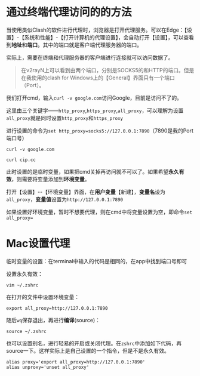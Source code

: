 # 通过终端代理访问的的方法

当使用类似Clash的软件进行代理时，浏览器是打开代理服务。可以在Edge：【设置】-【系统和性能】-【打开计算机的代理设置】，会自动打开【设置】，可以查看到**地址**和**端口**。其中的端口就是客户端代理服务器的端口。

实际上，需要在终端和代理服务器的客户端进行连接就可以访问数据了。

> 在v2rayN上可以看到由两个端口，分别是SOCKS5的和HTTP的端口。但是在我使用的clash for Windows上的【General】界面只有一个端口（Port）。

我们打开cmd，输入`curl -v google.com`访问Google，目前是访问不了的。

这里由三个关键字——`http_proxy`,`https_proxy`,`all_proxy`，可以理解为设置`all_proxy`就是同时设置`http_proxy`和`https_proxy`

进行设置的命令为`set http_proxy=socks5://127.0.0.1:7890`（7890是我的Port端口号）

`curl -v google.com`

`curl cip.cc`

此时设置的是临时变量，如果把cmd关掉再访问就不可以了。如果希望**永久有效**，则需要将变量添加到**环境变量**。

打开【设置】--【环境变量】界面，在**用户变量**【新建】，**变量名**设为`all_proxy`，**变量值**设置为`http://127.0.0.1:7890`

如果设置好环境变量，暂时不想要代理，则在cmd中将变量设置为空，即命令`set all_proxy= `



# Mac设置代理

临时变量的设置：在terminal中输入的代码是相同的，在app中找到端口号即可

设置永久有效：

```
vim ~/.zshrc
```

在打开的文件中设置环境变量：

```
export all_proxy=http://127.0.0.1:7890
```

随后`wq`保存退出，再进行**编译**(source)：

```
source ~/.zshrc
```

也可以设置别名，进行轻易的开启或关闭代理。在`zshrc`中添加如下代码，再source一下。这样实际上是自己设置的一个指令，但是不是永久有效。

```
alias proxy='export all_proxy=http://127.0.0.1:7890'
alias unproxy='unset all_proxy'
```





















